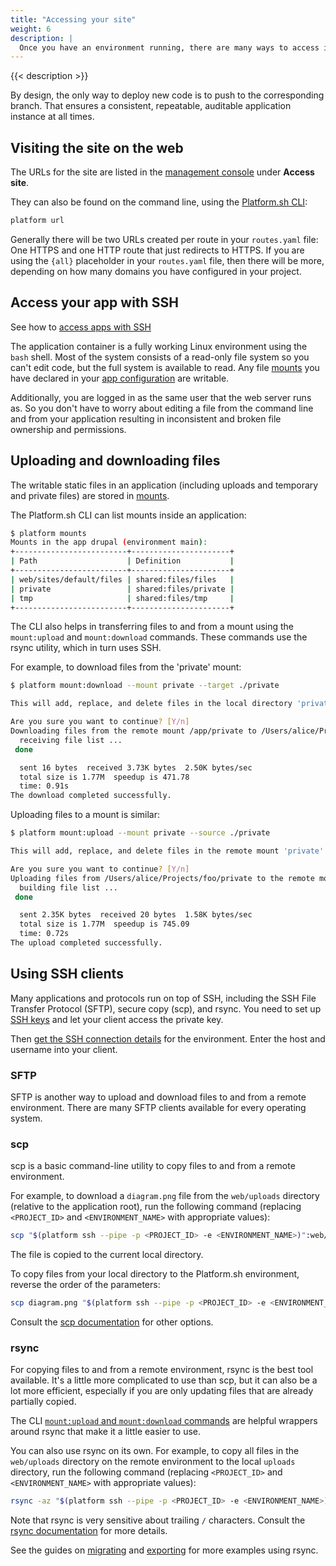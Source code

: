 ```yaml
---
title: "Accessing your site"
weight: 6
description: |
  Once you have an environment running, there are many ways to access it to perform needed tasks. The most straightforward way is to view it in a web browser; the available URLs are shown in the Platform.sh management console and on the command line after every Git push.
---
```


{{< description >}}

By design, the only way to deploy new code is to push to the corresponding branch.
That ensures a consistent, repeatable, auditable application instance at all times.

## Visiting the site on the web

The URLs for the site are listed in the [management console](/administration/web/_index.md) under **Access site**.

They can also be found on the command line, using the [Platform.sh CLI](/development/cli/_index.md):

```bash
platform url
```

Generally there will be two URLs created per route in your `routes.yaml` file:
One HTTPS and one HTTP route that just redirects to HTTPS.
If you are using the `{all}` placeholder in your `routes.yaml` file,
then there will be more, depending on how many domains you have configured in your project.

## Access your app with SSH

See how to [access apps with SSH](./ssh/_index.md#connect-to-apps)

The application container is a fully working Linux environment using the `bash` shell.
Most of the system consists of a read-only file system so you can't edit code, but the full system is available to read.
Any file [mounts](../configuration/app/app-reference.md#mounts) you have declared in your [app configuration](../configuration/app/_index.md) are writable.

Additionally, you are logged in as the same user that the web server runs as.
So you don't have to worry about editing a file from the command line and from your application
resulting in inconsistent and broken file ownership and permissions.

## Uploading and downloading files

The writable static files in an application (including uploads and temporary and private files)
are stored in [mounts](/configuration/app/app-reference.md#mounts).

The Platform.sh CLI can list mounts inside an application:

```bash
$ platform mounts
Mounts in the app drupal (environment main):
+-------------------------+----------------------+
| Path                    | Definition           |
+-------------------------+----------------------+
| web/sites/default/files | shared:files/files   |
| private                 | shared:files/private |
| tmp                     | shared:files/tmp     |
+-------------------------+----------------------+
```

The CLI also helps in transferring files to and from a mount using the `mount:upload` and `mount:download` commands.
These commands use the rsync utility, which in turn uses SSH.

For example, to download files from the 'private' mount:

```bash
$ platform mount:download --mount private --target ./private

This will add, replace, and delete files in the local directory 'private'.

Are you sure you want to continue? [Y/n]
Downloading files from the remote mount /app/private to /Users/alice/Projects/foo/private
  receiving file list ...
 done

  sent 16 bytes  received 3.73K bytes  2.50K bytes/sec
  total size is 1.77M  speedup is 471.78
  time: 0.91s
The download completed successfully.
```

Uploading files to a mount is similar:

```bash
$ platform mount:upload --mount private --source ./private

This will add, replace, and delete files in the remote mount 'private'.

Are you sure you want to continue? [Y/n]
Uploading files from /Users/alice/Projects/foo/private to the remote mount /app/private
  building file list ...
 done

  sent 2.35K bytes  received 20 bytes  1.58K bytes/sec
  total size is 1.77M  speedup is 745.09
  time: 0.72s
The upload completed successfully.
```

## Using SSH clients

Many applications and protocols run on top of SSH,
including the SSH File Transfer Protocol (SFTP), secure copy (scp), and rsync.
You need to set up [SSH keys](./ssh/ssh-keys.md) and let your client access the private key.

Then [get the SSH connection details](./ssh/_index.md#get-ssh-connection-details) for the environment.
Enter the host and username into your client.

### SFTP

SFTP is another way to upload and download files to and from a remote environment.
There are many SFTP clients available for every operating system.

### scp

scp is a basic command-line utility to copy files to and from a remote environment.

For example, to download a `diagram.png` file from the `web/uploads` directory (relative to the application root),
run the following command (replacing `<PROJECT_ID>` and `<ENVIRONMENT_NAME>` with appropriate values):

```bash
scp "$(platform ssh --pipe -p <PROJECT_ID> -e <ENVIRONMENT_NAME>)":web/uploads/diagram.png .
```

The file is copied to the current local directory.

To copy files from your local directory to the Platform.sh environment, reverse the order of the parameters:

```bash
scp diagram.png "$(platform ssh --pipe -p <PROJECT_ID> -e <ENVIRONMENT_NAME>)":web/uploads
```

Consult the [scp documentation](https://www.man7.org/linux/man-pages/man1/scp.1.html) for other options.

### rsync

For copying files to and from a remote environment, rsync is the best tool available.
It's a little more complicated to use than scp, but it can also be a lot more efficient,
especially if you are only updating files that are already partially copied.

The CLI [`mount:upload` and `mount:download` commands](#uploading-and-downloading-files)
are helpful wrappers around rsync that make it a little easier to use.

You can also use rsync on its own.
For example, to copy all files in the `web/uploads` directory on the remote environment to the local `uploads` directory,
run the following command (replacing `<PROJECT_ID>` and `<ENVIRONMENT_NAME>` with appropriate values):

```bash
rsync -az "$(platform ssh --pipe -p <PROJECT_ID> -e <ENVIRONMENT_NAME>)":web/uploads/ ./uploads/
```

Note that rsync is very sensitive about trailing `/` characters.
Consult the [rsync documentation](https://man7.org/linux/man-pages/man1/rsync.1.html) for more details.

See the guides on [migrating](../tutorials/migrating.md) and [exporting](../tutorials/exporting.md) for more examples using rsync.
